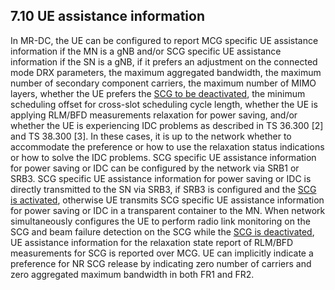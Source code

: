 
## 7.10 UE assistance information

In MR-DC, the UE can be configured to report MCG specific UE assistance information if the MN is a gNB and/or SCG specific UE assistance information if the SN is a gNB, if it prefers an adjustment on the connected mode DRX parameters, the maximum aggregated bandwidth, the maximum number of secondary component carriers, the maximum number of MIMO layers, whether the UE prefers the [SCG to be deactivated](../../3GPP%20features/SCG%20deactivation.md), the minimum scheduling offset for cross-slot scheduling cycle length, whether the UE is applying RLM/BFD measurements relaxation for power saving, and/or whether the UE is experiencing IDC problems as described in TS 36.300 [2] and TS 38.300 [3]. In these cases, it is up to the network whether to accommodate the preference or how to use the relaxation status indications or how to solve the IDC problems. SCG specific UE assistance information for power saving or IDC can be configured by the network via SRB1 or SRB3. SCG specific UE assistance information for power saving or IDC is directly transmitted to the SN via SRB3, if SRB3 is configured and the [SCG is activated](../../3GPP%20features/SCG%20deactivation.md), otherwise UE transmits SCG specific UE assistance information for power saving or IDC in a transparent container to the MN. When network simultaneously configures the UE to perform radio link monitoring on the SCG and beam failure detection on the SCG while the [SCG is deactivated](../../3GPP%20features/SCG%20deactivation.md), UE assistance information for the relaxation state report of RLM/BFD measurements for SCG is reported over MCG. UE can implicitly indicate a preference for NR SCG release by indicating zero number of carriers and zero aggregated maximum bandwidth in both FR1 and FR2.